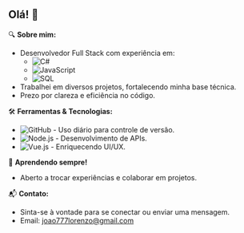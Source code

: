 ## Olá! 👋

🔍 **Sobre mim:**
- Desenvolvedor Full Stack com experiência em:
  - ![C#](https://img.shields.io/badge/-C%23-239120?style=flat&logo=c-sharp)
  - ![JavaScript](https://img.shields.io/badge/-JavaScript-F7DF1E?style=flat&logo=javascript)
  - ![SQL](https://img.shields.io/badge/-SQL-4479A1?style=flat&logo=postgresql&logoColor=white)
- Trabalhei em diversos projetos, fortalecendo minha base técnica.
- Prezo por clareza e eficiência no código.

🛠 **Ferramentas & Tecnologias:**
- ![GitHub](https://img.shields.io/badge/-GitHub-181717?style=flat&logo=github) - Uso diário para controle de versão.
- ![Node.js](https://img.shields.io/badge/-Node.js-339933?style=flat&logo=node.js&logoColor=white) - Desenvolvimento de APIs.
- ![Vue.js](https://img.shields.io/badge/-Vue.js-4FC08D?style=flat&logo=vue.js&logoColor=white) - Enriquecendo UI/UX.

🌱 **Aprendendo sempre!**
- Aberto a trocar experiências e colaborar em projetos.

📬 **Contato:**
- Sinta-se à vontade para se conectar ou enviar uma mensagem.
- Email: joao777lorenzo@gmail.com

